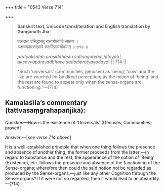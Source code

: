+++
title = "0543 Verse 714"

+++
> **Sanskrit text, Unicode transliteration and English translation by Ganganath Jha:** 
>
> प्रत्यक्षतः प्रसिद्धास्तु सत्त्वगोत्वादि जातयः ।  
> अक्षव्यापारसद्भावे सदादिप्रत्ययोदयात् ॥ ७१४ ॥ 
>
> *pratyakṣataḥ prasiddhāstu sattvagotvādi jātayaḥ* \|  
> *akṣavyāpārasadbhāve sadādipratyayodayāt* \|\| 714 \|\| 
>
> “Such ‘universals’ (communities, genuses) as ‘being’, ‘cow’ and the like are vouched for by direct perception; as the notion of ‘being’ and the rest are found to appear only when the sense-organs are functioning.”—(714)



## Kamalaśīla’s commentary (tattvasaṃgrahapañjikā):

*Question*—How is the existence of ‘Universals’ (Genuses, Communities) proved?

*Answer*:—[*see verse 714 above*]

It is a well-established principle that when one thing follows the presence and absence of another thing, the former proceeds from the latter;—in regard to Substance and the rest, the appearance of the notion of ‘Being’ (Existence), etc. follows the presence and absence of the functioning of the Sense-organs; wherefore then could the said notion not be regarded as produced by the Sense-organs,—just like any other Cognition through the Sense-organs? If it were not so regarded, then it would lead to an absurdity.—(714)


